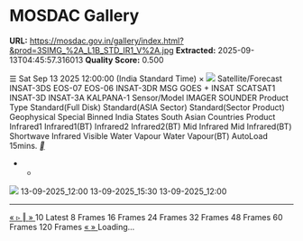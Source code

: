 # MOSDAC Gallery

**URL:** https://mosdac.gov.in/gallery/index.html?&prod=3SIMG_%2A_L1B_STD_IR1_V%2A.jpg
**Extracted:** 2025-09-13T04:45:57.316013
**Quality Score:** 0.500

☰
Sat Sep 13 2025 12:00:00 (India Standard Time)
×
![](https://mosdac.gov.in/gallery/icons/mgallery.png)
Satellite/Forecast INSAT-3DS EOS-07 EOS-06 INSAT-3DR MSG GOES + INSAT SCATSAT1 INSAT-3D INSAT-3A KALPANA-1
Sensor/Model IMAGER SOUNDER
Product Type Standard(Full Disk) Standard(ASIA Sector) Standard(Sector Product) Geophysical Special Binned India States South Asian Countries
Product Infrared1 Infrared1(BT) Infrared2 Infrared2(BT) Mid Infrared Mid Infrared(BT) Shortwave Infrared Visible Water Vapour Water Vapour(BT)
AutoLoad 15mins.
[ __ ](https://mosdac.gov.in/gallery/index.html?&prod=3SIMG_%2A_L1B_STD_IR1_V%2A.jpg)
+ -
![](https://mosdac.gov.in/look/3S_IMG/preview/2025/13SEP/3SIMG_13SEP2025_0630_L1B_STD_IR1_V01R00.jpg)
13-09-2025_12:00 13-09-2025_15:30 13-09-2025_12:00
  *   *   *   *   *   *   *   * 

[ « ](https://mosdac.gov.in/gallery/index.html?&prod=3SIMG_%2A_L1B_STD_IR1_V%2A.jpg) [ ▹ ](https://mosdac.gov.in/gallery/index.html?&prod=3SIMG_%2A_L1B_STD_IR1_V%2A.jpg) [ ‖ ](https://mosdac.gov.in/gallery/index.html?&prod=3SIMG_%2A_L1B_STD_IR1_V%2A.jpg) [ » ](https://mosdac.gov.in/gallery/index.html?&prod=3SIMG_%2A_L1B_STD_IR1_V%2A.jpg)
10
Latest 8 Frames 16 Frames 24 Frames 32 Frames 48 Frames 60 Frames 120 Frames
[ « ](https://mosdac.gov.in/gallery/index.html?&prod=3SIMG_%2A_L1B_STD_IR1_V%2A.jpg) [ » ](https://mosdac.gov.in/gallery/index.html?&prod=3SIMG_%2A_L1B_STD_IR1_V%2A.jpg)
Loading... 
